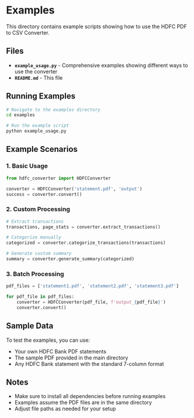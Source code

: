 # Examples

This directory contains example scripts showing how to use the HDFC PDF to CSV Converter.

## Files

- **`example_usage.py`** - Comprehensive examples showing different ways to use the converter
- **`README.md`** - This file

## Running Examples

```bash
# Navigate to the examples directory
cd examples

# Run the example script
python example_usage.py
```

## Example Scenarios

### 1. Basic Usage
```python
from hdfc_converter import HDFCConverter

converter = HDFCConverter('statement.pdf', 'output')
success = converter.convert()
```

### 2. Custom Processing
```python
# Extract transactions
transactions, page_stats = converter.extract_transactions()

# Categorize manually
categorized = converter.categorize_transactions(transactions)

# Generate custom summary
summary = converter.generate_summary(categorized)
```

### 3. Batch Processing
```python
pdf_files = ['statement1.pdf', 'statement2.pdf', 'statement3.pdf']

for pdf_file in pdf_files:
    converter = HDFCConverter(pdf_file, f'output_{pdf_file}')
    converter.convert()
```

## Sample Data

To test the examples, you can use:
- Your own HDFC Bank PDF statements
- The sample PDF provided in the main directory
- Any HDFC Bank statement with the standard 7-column format

## Notes

- Make sure to install all dependencies before running examples
- Examples assume the PDF files are in the same directory
- Adjust file paths as needed for your setup
